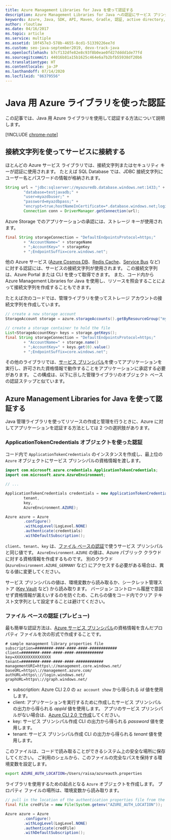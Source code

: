 ```yaml
---
title: Azure Management Libraries for Java を使って認証する
description: Azure Management Libraries for Java への認証にサービス プリンシパルを使う方法について説明します。
keywords: Azure, Java, SDK, API, Maven, Gradle, 認証, active directory, サービス プリンシパル
author: rloutlaw
ms.date: 04/16/2017
ms.topic: article
ms.service: multiple
ms.assetid: 10f457e3-578b-4655-8cd1-51339226ee7d
ms.custom: seo-java-september2019, devx-track-java
ms.openlocfilehash: b7cf132dfe82e8c93f8b0eae0fd27dddd1de77fd
ms.sourcegitcommit: 44016b81a15b1625c464e6a7b2bfb55938df20b6
ms.translationtype: HT
ms.contentlocale: ja-JP
ms.lasthandoff: 07/14/2020
ms.locfileid: "86379556"
---
```

# <a name="authenticate-with-the-azure-libraries-for-java"></a>Java 用 Azure ライブラリを使った認証

この記事では、Java 用 Azure ライブラリを使用して認証する方法について説明します。

[!INCLUDE [chrome-note](includes/chrome-note.md)]

## <a name="connect-to-services-with-connection-strings"></a>接続文字列を使ってサービスに接続する

ほとんどの Azure サービス ライブラリでは、接続文字列またはセキュリティ キーが認証に使用されます。 たとえば SQL Database では、JDBC 接続文字列にユーザー名とパスワードの情報が格納されます。

```java
String url = "jdbc:sqlserver://myazuredb.database.windows.net:1433;" +
        "database=testjavadb;" +
        "user=myazdbuser;" +
        "password=myazdbpass;" +
        "encrypt=true;hostNameInCertificate=*.database.windows.net;loginTimeout=30;";
        Connection conn = DriverManager.getConnection(url);
```

Azure Storage でのアプリケーションの承認には、ストレージ キーが使用されます。

```java
final String storageConnection = "DefaultEndpointsProtocol=https;"
        + "AccountName=" + storageName
        + ";AccountKey=" + storageKey
        + ";EndpointSuffix=core.windows.net";
```

他の Azure サービス ([Azure Cosmos DB](/azure/cosmos-db/sql-api-java-application#UseService)、[Redis Cache](/azure/redis-cache/cache-java-get-started)、[Service Bus](/azure/service-bus-messaging/service-bus-java-how-to-use-queues) など) に対する認証には、サービスの接続文字列が使用されます。 この接続文字列は、Azure Portal または CLI を使って取得できます。  また、コード内から Azure Management Libraries for Java を使用し、リソースを照会することによって接続文字列を作成することもできます。

たとえば次のコードでは、管理ライブラリを使ってストレージ アカウントの接続文字列を作成しています。

```java
// create a new storage account
StorageAccount storage = azure.storageAccounts().getByResourceGroup("myResourceGroup","myStorageAccount");

// create a storage container to hold the file
List<StorageAccountKey> keys = storage.getKeys();
final String storageConnection = "DefaultEndpointsProtocol=https;"
        + "AccountName=" + storage.name()
        + ";AccountKey=" + keys.get(0).value()
        + ";EndpointSuffix=core.windows.net";
```

その他のライブラリでは、[サービス プリンシパル](/azure/active-directory/develop/active-directory-application-objects)を使ってアプリケーションを実行し、許可された資格情報で動作することをアプリケーションに承認する必要があります。 この構成は、以下に示した管理ライブラリのオブジェクト ベースの認証ステップと似ています。

<a name="mgmt-auth"></a>

##  <a name="authenticate-with-the-azure-management-libraries-for-java"></a>Azure Management Libraries for Java を使って認証する

Java 管理ライブラリを使ってリソースの作成と管理を行うときに、Azure に対してアプリケーションを認証する方法としては 2 つの選択肢があります。

### <a name="authenticate-with-an-applicationtokencredentials-object"></a>ApplicationTokenCredentials オブジェクトを使った認証

コード内で `ApplicationTokenCredentials` のインスタンスを作成し、最上位の `Azure` オブジェクトにサービス プリンシパルの資格情報を渡します。

```java
import com.microsoft.azure.credentials.ApplicationTokenCredentials;
import com.microsoft.azure.AzureEnvironment;

// ...

ApplicationTokenCredentials credentials = new ApplicationTokenCredentials(client,
        tenant,
        key,
        AzureEnvironment.AZURE);

Azure azure = Azure
        .configure()
        .withLogLevel(LogLevel.NONE)
        .authenticate(credentials)
        .withDefaultSubscription();
```

`client`、`tenant`、`key` は、[ファイル ベースの認証](#mgmt-file)で使うサービス プリンシパルと同じ値です。 `AzureEnvironment.AZURE` の値は、Azure パブリック クラウドに対する資格情報を作成するものです。 別のクラウド (`AzureEnvironment.AZURE_GERMANY` など) にアクセスする必要がある場合は、異なる値に変更してください。

 サービス プリンシパルの値は、環境変数から読み取るか、シークレット管理ストア ([Key Vault](/azure/key-vault/key-vault-whatis) など) から読み取ります。 バージョン コントロール履歴で意図せず資格情報が漏えいするのを防ぐため、これらの値をコード内でクリア テキスト文字列として設定することは避けてください。

<a name="mgmt-file"></a>

### <a name="file-based-authentication-preview"></a>ファイル ベースの認証 (プレビュー)

最も簡単な認証方法は、[Azure サービス プリンシパル](/azure/active-directory/develop/active-directory-application-objects)の資格情報を含んだプロパティ ファイルを次の形式で作成することです。

```text
# sample management library properties file
subscription=########-####-####-####-############
client=########-####-####-####-############
key=XXXXXXXXXXXXXXXX
tenant=########-####-####-####-############
managementURI=https\://management.core.windows.net/
baseURL=https\://management.azure.com/
authURL=https\://login.windows.net/
graphURL=https\://graph.windows.net/
```

- subscription: Azure CLI 2.0 の `az account show` から得られる *id* 値を使用します。
- client: アプリケーションを実行するために作成したサービス プリンシパルの出力から得られる *appId* 値を使用します。 アプリのサービス プリンシパルがない場合は、[Azure CLI 2.0 で作成](/cli/azure/create-an-azure-service-principal-azure-cli)してください。
- key: サービス プリンシパル作成 CLI の出力から得られる *password* 値を使用します。
- tenant: サービス プリンシパル作成 CLI の出力から得られる *tenant* 値を使用します。

このファイルは、コードで読み取ることができるシステム上の安全な場所に保存してください。 ご利用のシェルから、このファイルの完全なパスを保持する環境変数を設定します。

```bash
export AZURE_AUTH_LOCATION=/Users/raisa/azureauth.properties
```

ライブラリを使用するための起点となる `Azure` オブジェクトを作成します。 プロパティ ファイルの場所は、環境変数から読み取ります。

```java
// pull in the location of the authentication properties file from the environment
final File credFile = new File(System.getenv("AZURE_AUTH_LOCATION"));

Azure azure = Azure
        .configure()
        .withLogLevel(LogLevel.NONE)
        .authenticate(credFile)
        .withDefaultSubscription();
```
